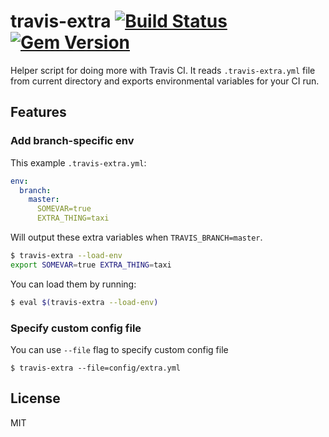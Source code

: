 # travis-extra [![Build Status](https://travis-ci.org/onnimonni/travis-extra.svg?branch=master)](https://travis-ci.org/onnimonni/travis-extra) [![Gem Version](https://badge.fury.io/rb/travis-extra.svg)](http://badge.fury.io/rb/travis-extra)

Helper script for doing more with Travis CI. It reads `.travis-extra.yml` file from current directory and exports environmental variables for your CI run.

## Features
### Add branch-specific env

This example `.travis-extra.yml`:
```yaml
env:
  branch:
    master:
      SOMEVAR=true
      EXTRA_THING=taxi
```

Will output these extra variables when `TRAVIS_BRANCH=master`.
```bash
$ travis-extra --load-env
export SOMEVAR=true EXTRA_THING=taxi
```

You can load them by running:
```bash
$ eval $(travis-extra --load-env)
```

### Specify custom config file
You can use `--file` flag to specify custom config file
```
$ travis-extra --file=config/extra.yml
```

## License
MIT
